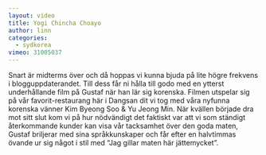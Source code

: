 ```yaml
---
layout: video
title: Yogi Chincha Choayo
author: linn
categories:
  - sydkorea
vimeo: 31005037
---
```


Snart är midterms över och då hoppas vi kunna bjuda på lite högre frekvens i blogguppdaterandet. Till dess får ni hålla till godo med en ytterst underhållande film på Gustaf när han lär sig korenska. Filmen utspelar sig på vår favorit-restaurang här i Dangsan dit vi tog med våra nyfunna korenska vänner Kim Byeong Soo & Yu Jeong Min. När kvällen började dra mot sitt slut kom vi på hur nödvändigt det faktiskt var att vi som ständigt återkommande kunder kan visa vår tacksamhet över den goda maten, Gustaf briljerar med sina språkkunskaper och får efter en halvtimmas övande ur sig något i stil med “Jag gillar maten här jättemycket”.